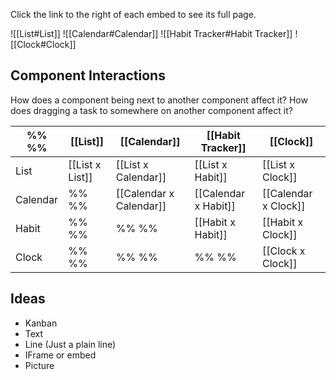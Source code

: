 Click the link to the right of each embed to see its full page.

![[List#List]]
![[Calendar#Calendar]]
![[Habit Tracker#Habit Tracker]]
![[Clock#Clock]]


## Component Interactions

How does a component being next to another component affect it? How does dragging a task to somewhere on another component affect it? 

| %% %% | [[List]] | [[Calendar]] | [[Habit Tracker]] | [[Clock]] |
| --- | --- | --- | --- | --- |
| List | [[List x List]] | [[List x Calendar]] | [[List x Habit]] | [[List x Clock]] |
| Calendar | %% %%  | [[Calendar x Calendar]] | [[Calendar x Habit]] | [[Calendar x Clock]] |
| Habit | %% %% | %% %%  | [[Habit x Habit]] | [[Habit x Clock]] |
| Clock | %% %% | %% %%  | %% %% | [[Clock x Clock]] |

## Ideas

- Kanban 
- Text
- Line (Just a plain line)
- IFrame or embed
- Picture